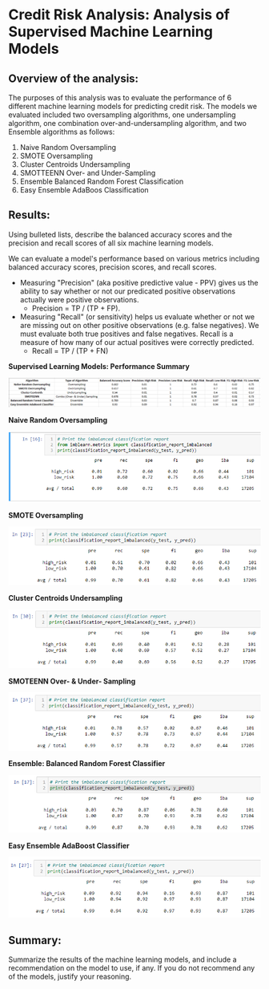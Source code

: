 # Credit Risk Analysis: Analysis of Supervised Machine Learning Models


## Overview of the analysis: 
The purposes of this analysis was to evaluate the performance of 6 different machine learning models for predicting credit risk. The models we evaluated included two oversampling algorithms, one undersampling algorithm, one combination over-and-undersampling algorithm, and two Ensemble algorithms as follows:  

1. Naive Random Oversampling
2. SMOTE Oversampling
3. Cluster Centroids Undersampling
4. SMOTTEENN Over- and Under-Sampling
5. Ensemble Balanced Random Forest Classification
6. Easy Ensemble AdaBoos Classification


## Results: 
Using bulleted lists, describe the balanced accuracy scores and the precision and recall scores of all six machine learning models.

We can evaluate a model's performance based on various metrics including balanced accuracy scores, precision scores, and recall scores. 

- Measuring "Precision" (aka positive predictive value - PPV) gives us the ability to say whether or not our predicated positive observations actually were positive observations. 
  - Precision = TP / (TP + FP).   
- Measuring "Recall" (or sensitivity) helps us evaluate whether or not we are missing out on other positive observations (e.g. false negatives). We must evaluate both true positives and false negatives. Recall is a measure of how many of our actual positives were correctly predicted. 
  - Recall = TP / (TP + FN) 


**Supervised Learning Models: Performance Summary**

![Model_Performance_Summary.png](images/Model_Performance_Summary.png)


**Naive Random Oversampling**

![Naive_Random_Oversampling.png](images/Naive_Random_Oversampling.png)


**SMOTE Oversampling**

![SMOTE_Oversampling.png](images/SMOTE_Oversampling.png)


**Cluster Centroids Undersampling**

![Cluster_Centroids_Undersampling.png](images/Cluster_Centroids_Undersampling.png)


**SMOTEENN Over- & Under- Sampling**

![SMOTEENN_Over_Under_Sampling.png](images/SMOTEENN_Over_Under_Sampling.png)


**Ensemble: Balanced Random Forest Classifier**

![Ensemble_Balanced_Random_Forest_Classifier.png](images/Ensemble_Balanced_Random_Forest_Classifier.png)


**Easy Ensemble AdaBoost Classifier**

![Easy_Ensemble_AdaBoost_Classifier.png](images/Easy_Ensemble_AdaBoost_Classifier.png)


## Summary: 
Summarize the results of the machine learning models, and include a recommendation on the model to use, if any. 
If you do not recommend any of the models, justify your reasoning.

